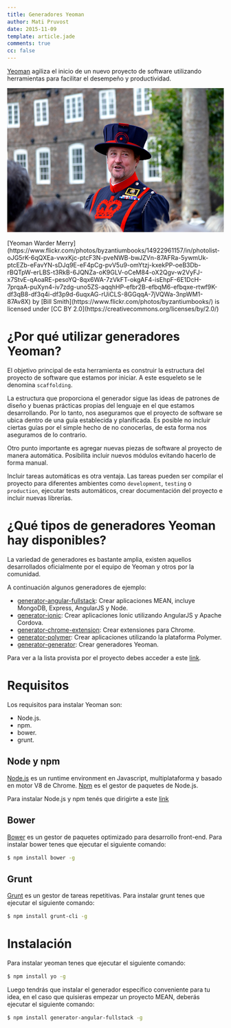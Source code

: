 ```yaml
---
title: Generadores Yeoman
author: Mati Pruvost
date: 2015-11-09
template: article.jade
comments: true
cc: false
---
```


[Yeoman](http://yeoman.io/) agiliza el inicio de un nuevo proyecto de software utilizando herramientas para facilitar el desempeño y productividad.

<span class="more"></span>

![Yeoman](yeoman.jpg)
<div class="caption">
[Yeoman Warder Merry](https://www.flickr.com/photos/byzantiumbooks/14922961157/in/photolist-oJG5rK-6qQXEa-vwxKjc-ptcF3N-pveNWB-bwJZVn-87AFRa-5ywmUk-ptcEZb-eFavYN-sDJq9E-eF4pCg-pvV5u9-omYtzj-kxekPP-oeB3Db-rBQTpW-erLBS-t3RkB-6JQNZa-oK9GLV-oCeM84-oX2Qgv-w2VyFJ-x7StvE-qAoaRE-pesoYQ-8qx6WA-7zVkFT-okgAF4-isEhpF-6E1DcH-7prqaA-puXyn4-iv7zdg-uno5ZS-aqqhHP-efbr2B-efbqM6-efbqxe-rtwf9K-df3qB8-df3q4i-df3p9d-6uqxAG-rUiCLS-8GGqqA-7jVQWa-3npWM1-87Av8X) by [Bill Smith](https://www.flickr.com/photos/byzantiumbooks/) is licensed under [CC BY 2.0](https://creativecommons.org/licenses/by/2.0/)
</div>

# ¿Por qué utilizar generadores Yeoman?
El objetivo principal de esta herramienta es construir la estructura del proyecto de software que estamos por iniciar. A este esqueleto se le denomina `scaffolding`. 

La estructura que proporciona el generador sigue las ideas de patrones de diseño y buenas prácticas propias del lenguaje en el que estamos desarrollando. Por lo tanto, nos aseguramos que el proyecto de software se ubica dentro de una guía establecida y planificada. Es posible no incluir ciertas guías por el simple hecho de no conocerlas, de esta forma nos aseguramos de lo contrario.

Otro punto importante es agregar nuevas piezas de software al proyecto de manera automática. Posibilita incluir nuevos módulos evitando hacerlo de forma manual.

Incluir tareas automáticas es otra ventaja. Las tareas pueden ser compilar el proyecto para diferentes ambientes como `development`, `testing` o `production`, ejecutar tests automáticos, crear documentación del proyecto e incluir nuevas librerías. 

# ¿Qué tipos de generadores Yeoman hay disponibles?
La variedad de generadores es bastante amplia, existen aquellos desarrollados oficialmente por el equipo de Yeoman y otros por la comunidad.

A continuación algunos generadores de ejemplo:

- [generator-angular-fullstack](https://github.com/DaftMonk/generator-angular-fullstack#readme): Crear aplicaciones MEAN, incluye MongoDB, Express, AngularJS y Node.  
- [generator-ionic](https://github.com/diegonetto/generator-ionic#readme): Crear aplicaciones Ionic utilizando AngularJS y Apache Cordova.  
- [generator-chrome-extension](https://github.com/yeoman/generator-chrome-extension#readme): Crear extensiones para Chrome.  
- [generator-polymer](https://github.com/yeoman/generator-polymer#readme): Crear aplicaciones utilizando la plataforma Polymer.  
- [generator-generator](https://github.com/yeoman/generator-generator#readme): Crear generadores Yeoman.  

Para ver a la lista provista por el proyecto debes acceder a este [link](http://yeoman.io/generators/).

# Requisitos

Los requisitos para instalar Yeoman son:

- Node.js.  
- npm.  
- bower.  
- grunt.  

## Node y npm
[Node.js](https://nodejs.org) es un runtime environment en Javascript, multiplataforma y basado en motor V8 de Chrome. [Npm](https://www.npmjs.com/) es el gestor de paquetes de Node.js.

Para instalar Node.js y npm tenés que dirigirte a este [link](https://nodejs.org/en/download/) 

## Bower

[Bower](http://bower.io/) es un gestor de paquetes optimizado para desarrollo front-end. Para instalar bower tenes que ejecutar el siguiente comando:

```bash
$ npm install bower -g
```

## Grunt
[Grunt](http://gruntjs.com/) es un gestor de tareas repetitivas. Para instalar grunt tenes que ejecutar el siguiente comando:

```bash
$ npm install grunt-cli -g
```

# Instalación
Para instalar yeoman tenes que ejecutar el siguiente comando:

```bash
$ npm install yo -g
```

Luego tendrás que instalar el generador específico conveniente para tu idea, en el caso que quisieras empezar un proyecto MEAN, deberás ejecutar el siguiente comando:

```bash
$ npm install generator-angular-fullstack -g
```